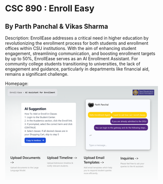 # CSC 890 : Enroll Easy
## By Parth Panchal & Vikas Sharma

Description:
EnrollEase addresses a critical need in higher education by revolutionizing the enrollment process for both students and enrollment offices within CSU institutions. With the aim of enhancing student engagement, streamlining communication, and boosting enrollment targets by up to 50%, EnrollEase serves as an AI Enrollment Assistant. For community college students transitioning to universities, the lack of engagement and guidance, particularly in departments like financial aid, remains a significant challenge.

Homepage:
![alt text](https://github.com/parthfloyd/csc890-enrollease/blob/main/home-screenshot.png)
